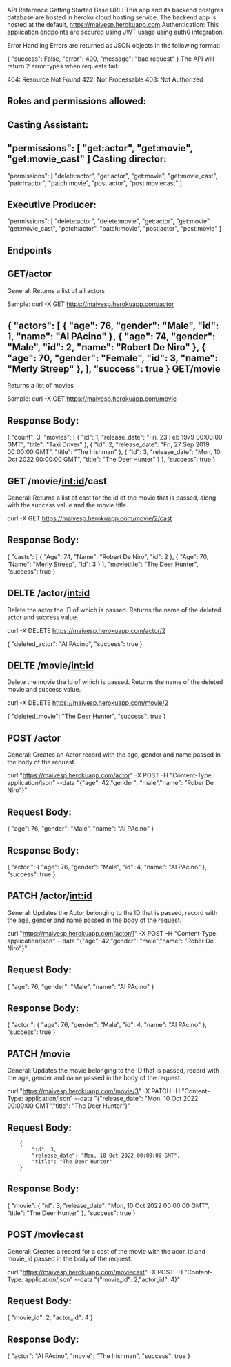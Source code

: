 API Reference
Getting Started
Base URL: 
	This app and its backend postgres database are hosted in heroku cloud hosting service. The backend app is hosted at the default, https://maivesp.herokuapp.com
Authentication: This application endpoints are secured using JWT usage using auth0 integration. 


Error Handling
Errors are returned as JSON objects in the following format:

{
    "success": False, 
    "error": 400,
    "message": "bad request"
}
The API will return 2 error types when requests fail:

404: Resource Not Found
422: Not Processable
403: Not Authorized


Roles and permissions allowed:
------------------------------

Casting Assistant:
-----------------
"permissions": [
    "get:actor",
    "get:movie",
    "get:movie_cast"
  ]
Casting director:
-----------------
  "permissions": [
    "delete:actor",
    "get:actor",
    "get:movie",
    "get:movie_cast",	
    "patch:actor",
    "patch:movie",
    "post:actor",
    "post:moviecast"
  ]

Executive Producer:
-------------------
  "permissions": [
    "delete:actor",
    "delete:movie",
    "get:actor",
    "get:movie",
    "get:movie_cast",
    "patch:actor",
    "patch:movie",
    "post:actor",
    "post:movie"
  ]

Endpoints
---------
GET/actor
---------
General:
Returns a list of all actors

Sample: curl -X GET https://maivesp.herokuapp.com/actor

{
    "actors": [
        {
            "age": 76,
            "gender": "Male",
            "id": 1,
            "name": "Al PAcino"
        },
        {
            "age": 74,
            "gender": "Male",
            "id": 2,
            "name": "Robert De Niro"
        },
        {
            "age": 70,
            "gender": "Female",
            "id": 3,
            "name": "Merly Streep"
        },
    ],
    "success": true
}
GET/movie
---------
Returns a list of movies

Sample: curl -X GET https://maivesp.herokuapp.com/movie


Response Body:
--------------

{
    "count": 3,
    "movies": [
        {
            "id": 1,
            "release_date": "Fri, 23 Feb 1979 00:00:00 GMT",
            "title": "Taxi Driver"
        },
        {
            "id": 2,
            "release_date": "Fri, 27 Sep 2019 00:00:00 GMT",
            "title": "The Irishman"
        },
        {
            "id": 3,
            "release_date": "Mon, 10 Oct 2022 00:00:00 GMT",
            "title": "The Deer Hunter"
        }
    ],
    "success": true
}

GET /movie/<int:id>/cast
-------------------------

General:
Returns a list of cast for the id of the movie that is passed, along with the success value and the movie title.

curl -X GET https://maivesp.herokuapp.com/movie/2/cast


Response Body:
--------------
{
    "casts": [
        {
            "Age": 74,
            "Name": "Robert De Niro",
            "id": 2
        },
        {
            "Age": 70,
            "Name": "Merly Streep",
            "id": 3
        }
    ],
    "movietitle": "The Deer Hunter",
    "success": true
}


DELTE /actor/<int:id>
--------------------------
Delete the actor the ID of which is passed. Returns the name of the deleted actor and success value.

curl -X DELETE https://maivesp.herokuapp.com/actor/2

{
    "deleted_actor": "Al PAcino",
    "success": true
}

DELTE /movie/<int:id>
--------------------------
Delete the movie the Id of which is passed. Returns the name of the deleted movie and success value.

curl -X DELETE https://maivesp.herokuapp.com/movie/2

{
    "deleted_movie": "The Deer Hunter",
    "success": true
}



POST /actor
---------------
General:
Creates an Actor record with the age, gender and name passed in the body of the request.

curl "https://maivesp.herokuapp.com/actor" -X POST -H "Content-Type: application/json" --data "{\"age\": 42,\"gender\": \"male\",\"name\": \"Rober De Niro\"}"

Request Body:
-------------
{
    "age": 76,
    "gender": "Male",
    "name": "Al PAcino"
}

Response Body:
--------------
{
    "actor:": {
        "age": 76,
        "gender": "Male",
        "id": 4,
        "name": "Al PAcino"
    },
    "success": true
}

PATCH /actor/<int:id>
---------------
General:
Updates the Actor belonging to the ID that is passed, record with the age, gender and name passed in the body of the request.

curl "https://maivesp.herokuapp.com/actor/1" -X POST -H "Content-Type: application/json" --data "{\"age\": 42,\"gender\": \"male\",\"name\": \"Rober De Niro\"}"

Request Body:
-------------
{
    "age": 76,
    "gender": "Male",
    "name": "Al PAcino"
}

Response Body:
--------------
{
    "actor:": {
        "age": 76,
        "gender": "Male",
        "id": 4,
        "name": "Al PAcino"
    },
    "success": true
}

PATCH /movie
---------------
General:
Updates the movie belonging to the ID that is passed, record with the age, gender and name passed in the body of the request.

curl "https://maivesp.herokuapp.com/movie/3" -X PATCH -H "Content-Type: application/json" --data "{\"release_date\": \"Mon, 10 Oct 2022 00:00:00 GMT\",\"title\": \"The Deer Hunter"\}"

Request Body:
-------------
        {
            "id": 3,
            "release_date": "Mon, 10 Oct 2022 00:00:00 GMT",
            "title": "The Deer Hunter"
        }

Response Body:
--------------
{
    "movie": {
        "id": 3,
        "release_date": "Mon, 10 Oct 2022 00:00:00 GMT",
        "title": "The Deer Hunter"
    },
    "success": true
}


POST /moviecast
---------------
General:
Creates a record for a cast of the movie with the acor_id and movie_id passed in the body of the request.

curl "https://maivesp.herokuapp.com/moviecast" -X POST -H "Content-Type: application/json" --data "{\"movie_id\": 2,\"actor_id\": 4}"

Request Body:
-------------
{
    "movie_id": 2,
    "actor_id": 4
}


Response Body:
--------------
{
    "actor": "Al PAcino",
    "movie": "The Irishman",
    "success": true
}





